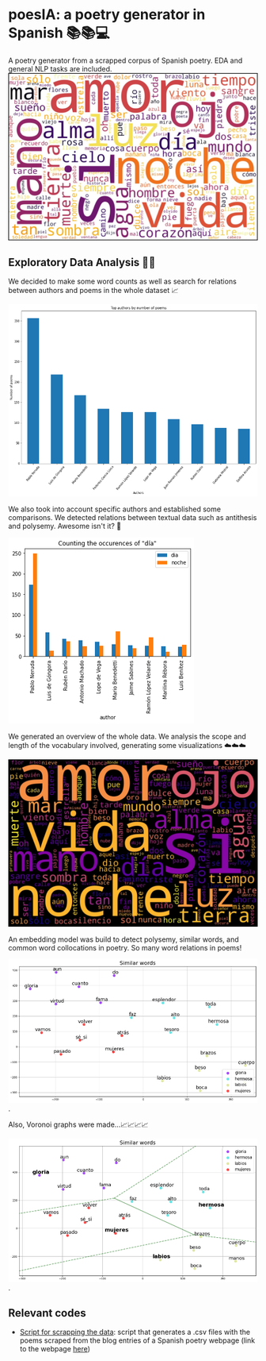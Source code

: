 # poesIA: a poetry generator in Spanish 📚📚💻
A poetry generator from a scrapped corpus of Spanish poetry. EDA and general NLP tasks are included. 
![wordcloud](images/wordcloud2.jpg)

## Exploratory Data Analysis 🔎🔎

We decided to make some word counts as well as search for relations between authors and poems in the whole dataset 📈

![graph1](images/graph3.png)

We also took into account specific authors and established some comparisons. We detected relations between textual data such as antithesis and polysemy. Awesome isn't it? 🤩

![graph2](images/graph2.png)

We generated an overview of the whole data. We analysis the scope and length of the vocabulary involved, generating some visualizations ☁️☁️☁️

![wordcloud](images/wordcloud.jpg)

An embedding model was build to detect polysemy, similar words, and common word collocations in poetry. So many word relations in poems!

![wordcloud](images/embedding1.png).


Also, Voronoi graphs were made...📈📈📈📈

![wordcloud](images/embedding2.png).

## Relevant codes
- [Script for scrapping the data](https://github.com/andreamorgar/poesIA/blob/master/poetry-scrapper.py): script that generates a .csv files with the poems scraped from the blog entries of a Spanish poetry webpage (link to the webpage [here](https://www.poemas-del-alma.com))


